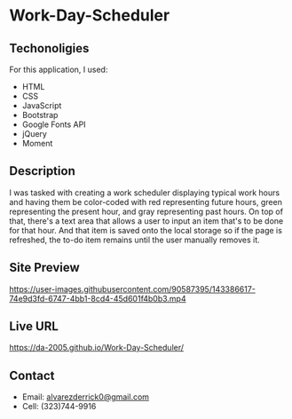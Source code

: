 # Work-Day-Scheduler

## Techonoligies
For this application, I used:
- HTML
- CSS
- JavaScript
- Bootstrap
- Google Fonts API
- jQuery
- Moment

## Description
I was tasked with creating a work scheduler displaying typical work hours and having them be color-coded with red representing future hours, green representing the present hour, and gray representing past hours. On top of that, there's a text area that allows a user to input an item that's to be done for that hour. And that item is saved onto the local storage so if the page is refreshed, the to-do item remains until the user manually removes it. 

## Site Preview
https://user-images.githubusercontent.com/90587395/143386617-74e9d3fd-6747-4bb1-8cd4-45d601f4b0b3.mp4

## Live URL
https://da-2005.github.io/Work-Day-Scheduler/

## Contact
- Email: alvarezderrick0@gmail.com
- Cell: (323)744-9916